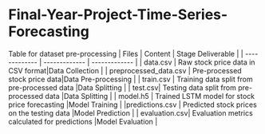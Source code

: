 # Final-Year-Project-Time-Series-Forecasting
Table for dataset pre-processing
 | Files  | Content | Stage Deliverable |
| ------------- | ------------- | ------------- |
| data.csv  | Raw stock price data in CSV format|Data Collection  |
| preprocessed_data.csv  | Pre-processed stock price data|Data Pre-processing  |
| train.csv  | Training data split from pre-processed data  |Data Splitting  |
| test.csv| Testing data split from pre-processed data  |Data Splitting |
| model.h5  | Trained LSTM model for stock price forecasting  |Model Training  |
|predictions.csv  | Predicted stock prices on the testing data |Model Prediction  |
| evaluation.csv| Evaluation metrics calculated for predictions  |Model Evaluation  |
